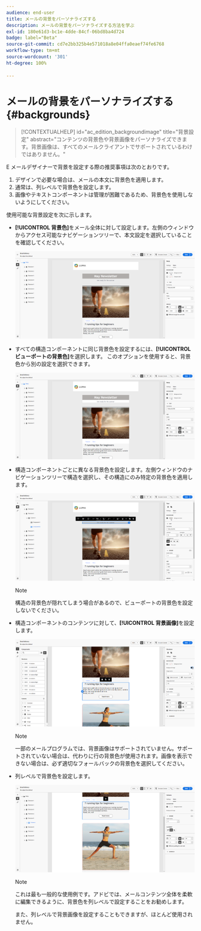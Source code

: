 ```yaml
---
audience: end-user
title: メールの背景をパーソナライズする
description: メールの背景をパーソナライズする方法を学ぶ
exl-id: 180e61d3-bc1e-4dde-84cf-06bd8ba4d724
badge: label="Beta"
source-git-commit: cd7e2bb325b4e571018a8e04ffa0eaef74fe6768
workflow-type: tm+mt
source-wordcount: '301'
ht-degree: 100%

---
```


# メールの背景をパーソナライズする {#backgrounds}

>[!CONTEXTUALHELP]
>id="ac_edition_backgroundimage"
>title="背景設定"
>abstract="コンテンツの背景色や背景画像をパーソナライズできます。背景画像は、すべてのメールクライアントでサポートされているわけではありません。"

E メールデザイナーで背景を設定する際の推奨事項は次のとおりです。

1. デザインで必要な場合は、メールの本文に背景色を適用します。
1. 通常は、列レベルで背景色を設定します。
1. 画像やテキストコンポーネントは管理が困難であるため、背景色を使用しないようにしてください。

使用可能な背景設定を次に示します。

* **[!UICONTROL 背景色]**&#x200B;をメール全体に対して設定します。左側のウィンドウからアクセス可能なナビゲーションツリーで、本文設定を選択していることを確認してください。

  ![](assets/background_1.png)

* すべての構造コンポーネントに同じ背景色を設定するには、**[!UICONTROL ビューポートの背景色]**&#x200B;を選択します。 このオプションを使用すると、背景色から別の設定を選択できます。

  ![](assets/background_2.png)

* 構造コンポーネントごとに異なる背景色を設定します。左側ウィンドウのナビゲーションツリーで構造を選択し、その構造にのみ特定の背景色を適用します。

  ![](assets/background_3.png)

  >[!NOTE]
  >
  >構造の背景色が隠れてしまう場合があるので、ビューポートの背景色を設定しないでください。

* 構造コンポーネントのコンテンツに対して、**[!UICONTROL 背景画像]**&#x200B;を設定します。

  ![](assets/background_4.png)

  >[!NOTE]
  >
  >一部のメールプログラムでは、背景画像はサポートされていません。サポートされていない場合は、代わりに行の背景色が使用されます。画像を表示できない場合は、必ず適切なフォールバックの背景色を選択してください。

* 列レベルで背景色を設定します。

  ![](assets/background_5.png)

  >[!NOTE]
  >
  >これは最も一般的な使用例です。アドビでは、メールコンテンツ全体を柔軟に編集できるように、背景色を列レベルで設定することをお勧めします。

  また、列レベルで背景画像を設定することもできますが、ほとんど使用されません。
